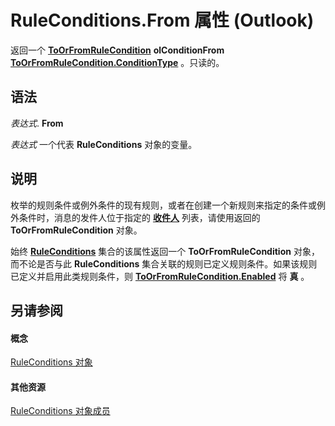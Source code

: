 
# RuleConditions.From 属性 (Outlook)

返回一个 **[ToOrFromRuleCondition](ec5cae2a-cde8-5681-6a49-74e2f0226a4f.md)** **olConditionFrom** **[ToOrFromRuleCondition.ConditionType](a5c6e08c-643e-965d-cd3e-b434f20579a0.md)** 。只读的。


## 语法

 _表达式_. **From**

 _表达式_ 一个代表 **RuleConditions** 对象的变量。


## 说明

枚举的规则条件或例外条件的现有规则，或者在创建一个新规则来指定的条件或例外条件时，消息的发件人位于指定的 **[收件人](774f56b7-4de8-9584-60cd-4fbf361f4c85.md)** 列表，请使用返回的 **ToOrFromRuleCondition** 对象。

始终 **[RuleConditions](e8e9a05a-b36b-add2-b294-8cdc5a97e119.md)** 集合的该属性返回一个 **ToOrFromRuleCondition** 对象，而不论是否与此 **RuleConditions** 集合关联的规则已定义规则条件。如果该规则已定义并启用此类规则条件，则 **[ToOrFromRuleCondition.Enabled](31e43906-b47a-95e3-d51b-3fa6af553fad.md)** 将 **真** 。


## 另请参阅


#### 概念


[RuleConditions 对象](e8e9a05a-b36b-add2-b294-8cdc5a97e119.md)
#### 其他资源


[RuleConditions 对象成员](b2af6ebf-f9f8-8106-20a3-1725c3b78174.md)